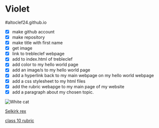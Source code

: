 <H1> Violet </H1>

#altoclef24.github.io
- [x] make github account 
- [x] make repository
- [x] make title with first name
- [x] get image
- [x] link to trebleclef webpage
- [x] add to index.html of trebleclef
- [x] add color to my hello world page
- [x] add an image/s to my hello world page
- [x] add a hyperlink back to my main webpage on my hello world webpage
- [x] add a css stylesheet to my html files
- [x] add the rubric webapge to my main page of my website
- [x] add a paragraph about my chosen topic.

![White cat]([https://cdn.royalcanin-weshare-online.io/s2mQHGsBG95Xk-RBh_gK/v12/bc48h-hub-selkirk-rex-adult-black-and-white])

[Selkirk rex]( https://altoclef24.github.io/trebleclef/)

[class 10 rubric]( https://altoclef24.github.io/alto24/)
